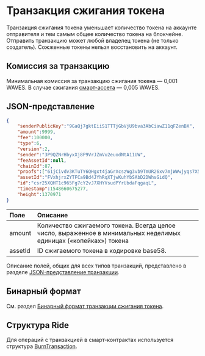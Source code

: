 # Транзакция сжигания токена

Транзакция сжигания токена уменьшает количество токена на аккаунте отправителя и тем самым общее количество токена на блокчейне. Отправить транзакцию может любой владелец токена (не только создатель). Сожженные токены нельзя восстановить на аккаунт.

## Комиссия за транзакцию

Минимальная комиссия за транзакцию сжигания токена — 0,001 WAVES. В случае сжигания [смарт-ассета](/ru/blockchain/token/smart-asset) — 0,005 WAVES.

## JSON-представление

```json
{
    "senderPublicKey":"9GaQj7gktEiiS1TTTjGbVjU9bva3AbCiawZ11qFZenBX",
    "amount":9999,
    "fee":100000,
    "type":6,
    "version":2,
    "sender":"3P9QZNrHbyxXj8P9VrJZmVu2euodNtA11UW",
    "feeAssetId":null,
    "chainId":87,
    "proofs":["61jCivdv3KTuTY6QHgxt4jaGrXcszWg3vb9TmUR26xv7mjWWwjyqs7X5VDUs9c2ksndaPogmdunHDdjWCuG1GGhh"],
    "assetId":"FVxhjrxZYTFCa9Bd4JYhRqXTjwKuhYbSAbD2DWhsGidQ",
    "id":"csr25XQHT1c965Fg7cY2vJ7XHYVsudPYrUbdaFqgaqL",
    "timestamp":1548660675277,
    "height":1370971
}
```

| Поле | Описание |
| :--- | :--- |
| amount | Количество сжигаемого токена. Всегда целое число, выраженное в минимальных неделимых единицах («копейках») токена |
| assetId | ID сжигаемого токена в кодировке base58.

Описание полей, общих для всех типов транзакций, представлено в разделе [JSON-представление транзакции](/ru/blockchain/transaction/#json-представление-транзакции).

## Бинарный формат

См. раздел [Бинарный формат транзакции сжигания токена](/ru/blockchain/binary-format/transaction-binary-format/burn-transaction-binary-format).

## Структура Ride

Для операций с транзакцией в смарт-контрактах используется структура [BurnTransaction](/ru/ride/structures/transaction-structures/burn-transaction).
